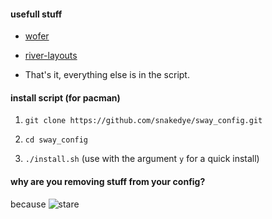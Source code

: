 #### usefull stuff

- [wofer](https://gitlab.com/snakedye/wofer)

- [river-layouts](https://gitlab.com/snakedye/river-layouts)

- That's it, everything else is in the script.

#### install script (for pacman)

1. `git clone https://github.com/snakedye/sway_config.git`

2. `cd sway_config`

3. `./install.sh` (use with the argument `y` for a quick install)

#### why are you removing stuff from your config?

because
![stare](https://i.ytimg.com/vi/LuzAUulrfXs/maxresdefault.jpg)
